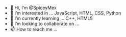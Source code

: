 - 👋 Hi, I’m @SpiceyMex
- 👀 I’m interested in ... JavaScript, HTML, CSS, Python
- 🌱 I’m currently learning ... C++, HTML5
- 💞️ I’m looking to collaborate on ...
- 📫 How to reach me ...

<!---
SpiceyMex/SpiceyMex is a ✨ special ✨ repository because its `README.md` (this file) appears on your GitHub profile.
You can click the Preview link to take a look at your changes.
--->

